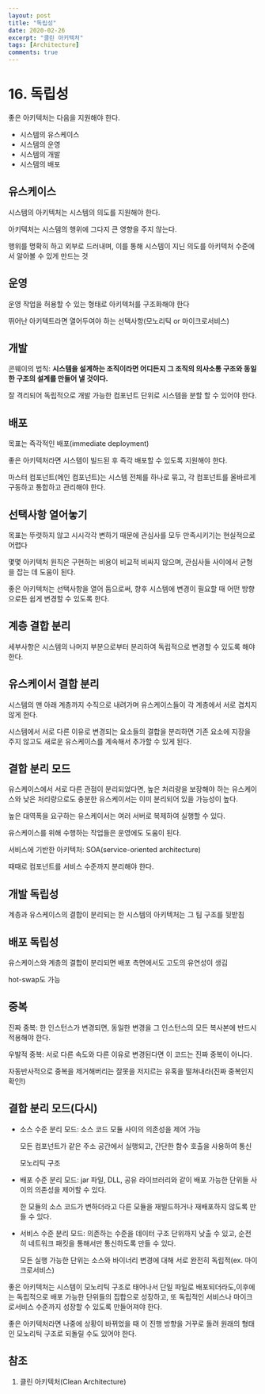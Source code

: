 ```yaml
---
layout: post
title: "독립성"
date: 2020-02-26
excerpt: "클린 아키텍처"
tags: [Architecture]
comments: true
---
```


# 16. 독립성

좋은 아키텍처는 다음을 지원해야 한다.

- 시스템의 유스케이스
- 시스템의 운영
- 시스템의 개발
- 시스템의 배포

## 유스케이스

시스템의 아키텍처는 시스템의 의도를 지원해야 한다.

아키텍처는 시스템의 행위에 그다지 큰 영향을 주지 않는다.

행위를 명확히 하고 외부로 드러내며, 이를 통해 시스템이 지닌 의도를 아키텍처 수준에서 알아볼 수 있게 만드는 것

## 운영

운영 작업을 허용할 수 있는 형태로 아키텍처를 구조화해야 한다

뛰어난 아키텍트라면 열어두여야 하는 선택사항(모노리틱 or 마이크로서비스)

## 개발

콘웨이의 법칙: **시스템을 설계하는 조직이라면 어디든지 그 조직의 의사소통 구조와 동일한 구조의 설계를 만들어 낼 것이다.**

잘 격리되어 독립적으로 개발 가능한 컴포넌트 단위로 시스템을 분할 할 수 있어야 한다.

## 배포

목표는 즉각적인 배포(immediate deployment)

좋은 아키텍처라면 시스템이 빌드된 후 즉각 배포할 수 있도록 지원해야 한다.

마스터 컴포넌트(메인 컴포넌트)는 시스템 전체를 하나로 묶고, 각 컴포넌트를 올바르게 구동하고 통합하고 관리해야 한다.

## 선택사항 열어놓기

목표는 뚜렷하지 않고 시시각각 변하기 때문에 관심사를 모두 만족시키기는 현실적으로 어렵다

몇몇 아키텍처 원칙은 구현하는 비용이 비교적 비싸지 않으며, 관심사들 사이에서 균형을 잡는 데 도움이 된다.

좋은 아키텍처는 선택사항을 열어 둠으로써, 향후 시스템에 변경이 필요할 때 어떤 방향으로든 쉽게 변경할 수 있도록 한다.

## 계층 결합 분리

세부사항은 시스템의 나머지 부분으로부터 분리하여 독립적으로 변경할 수 있도록 해야 한다.

## 유스케이서 결합 분리

시스템의 맨 아래 계층까지 수직으로 내려가며 유스케이스들이 각 계층에서 서로 겹치지 않게 한다.

시스템에서 서로 다른 이유로 변경되는 요소들의 결합을 분리하면 기존 요소에 지장을 주지 않고도 새로운 유스케이스를 계속해서 추가할 수 있게 된다.

## 결합 분리 모드

유스케이스에서 서로 다른 관점이 분리되었다면, 높은 처리량을 보장해야 하는 유스케이스와 낮은 처리량으로도 충분한 유스케이서는 이미 분리되어 있을 가능성이 높다.

높은 대역폭을 요구하는 유스케이서는 여러 서버로 복제하여 실행할 수 있다.

유스케이스를 위해 수행하는 작업들은 운영에도 도움이 된다.

서비스에 기반한 아키텍처: SOA(service-oriented architecture)

때때로 컴포넌트를 서비스 수준까지 분리해야 한다.

## 개발 독립성

계층과 유스케이스의 결합이 분리되는 한 시스템의 아키텍처는 그 팀 구조를 뒷받침

## 배포 독립성

유스케이스와 계층의 결합이 분리되면 배포 측면에서도 고도의 유연성이 생김

hot-swap도 가능

## 중복

진짜 중복: 한 인스턴스가 변경되면, 동일한 변경을 그 인스턴스의 모든 복사본에 반드시 적용해야 한다.

우발적 중복: 서로 다른 속도와 다른 이유로 변경된다면 이 코드는 진짜 중복이 아니다.

자동반사적으로 중복을 제거해버리는 잘못을 저지르는 유혹을 떨쳐내라(진짜 중복인지 확인!)

## 결합 분리 모드(다시)

- 소스 수준 분리 모드: 소스 코드 모듈 사이의 의존성을 제어 가능

  모든 컴포넌트가 같은 주소 공간에서 실행되고, 간단한 함수 호출을 사용하여 통신

  모노리틱 구조

- 배포 수준 분리 모드: jar 파일, DLL, 공유 라이브러리와 같이 배포 가능한 단위들 사이의 의존성을 제어할 수 있다.

  한 모듈의 소스 코드가 변하더라고 다른 모듈을 재빌드하거나 재배포하지 않도록 만들 수 있다.

- 서비스 수준 분리 모드: 의존하는 수준을 데이터 구조 단위까지 낮출 수 있고,  순전히 네트워크 패킷을 통해서만 통신하도록 만들 수 있다.

  모든 실행 가능한 단위는 소스와 바이너리 변경에 대해 서로 완전히 독립적(ex. 마이크로서비스)

좋은 아키텍처는 시스템이 모노리틱 구조로 태어나서 단일 파일로 배포되더라도,이후에는 독립적으로 배포 가능한 단위들의 집합으로 성장하고, 또 독립적인 서비스나 마이크로서비스 수준까지 성장할 수 있도록 만들어져야 한다.

좋은 아키텍처라면 나중에 상황이 바뀌었을 때 이 진행 방향을 거꾸로 돌려 원래의 형태인 모노리틱 구조로 되돌릴 수도 있어야 한다.

## 참조

1. 클린 아키텍처(Clean Architecture)

